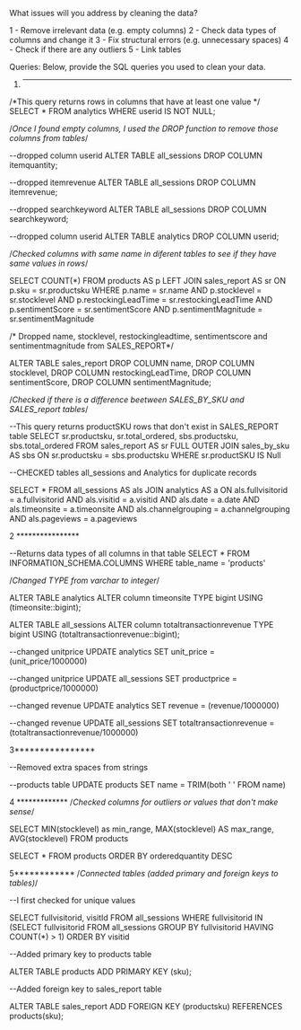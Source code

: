 What issues will you address by cleaning the data?

1 - Remove irrelevant data (e.g. empty columns)
2 - Check data types of columns and change it
3 - Fix structural errors (e.g. unnecessary spaces)
4 - Check if there are any outliers
5 - Link tables


Queries:
Below, provide the SQL queries you used to clean your data.

1. ***************

/*This query returns rows in columns that have at least one value
*/
SELECT *
FROM analytics
WHERE userid IS NOT NULL;

/*Once I found empty columns, I used the DROP function to remove 
those columns from tables*/

--dropped column userid
ALTER TABLE all_sessions
DROP COLUMN itemquantity;

--dropped itemrevenue
ALTER TABLE all_sessions
DROP COLUMN itemrevenue;

--dropped searchkeyword
ALTER TABLE all_sessions
DROP COLUMN searchkeyword;

--dropped column userid
ALTER TABLE analytics
DROP COLUMN userid;

/*Checked columns with same name in diferent tables to see if they have same 
values in rows*/

SELECT COUNT(*)
FROM products AS p
LEFT JOIN sales_report AS sr
ON p.sku = sr.productsku
WHERE p.name = sr.name 
	AND p.stocklevel = sr.stocklevel 
	AND p.restockingLeadTime = sr.restockingLeadTime
	AND p.sentimentScore = sr.sentimentScore
	AND p.sentimentMagnitude = sr.sentimentMagnitude

/* Dropped name, stocklevel, restockingleadtime, sentimentscore and sentimentmagnitude 
from SALES_REPORT*/

ALTER TABLE sales_report
    DROP COLUMN name, 
    DROP COLUMN stocklevel, 
    DROP COLUMN restockingLeadTime, 
    DROP COLUMN sentimentScore, 
    DROP COLUMN sentimentMagnitude;


/*Checked if there is a difference beetween SALES_BY_SKU and SALES_report tables*/

--This query returns productSKU rows that don't exist in SALES_REPORT table
SELECT 
    sr.productsku, 
    sr.total_ordered, 
    sbs.productsku, 
    sbs.total_ordered
FROM sales_report AS sr
FULL OUTER JOIN sales_by_sku AS sbs
ON sr.productsku = sbs.productsku
WHERE sr.productSKU IS Null

--CHECKED tables all_sessions and Analytics for duplicate records

SELECT *
FROM all_sessions AS als
JOIN analytics AS a ON
	als.fullvisitorid = a.fullvisitorid AND
	als.visitid = a.visitid AND
	als.date = a.date AND
	als.timeonsite = a.timeonsite AND
	als.channelgrouping = a.channelgrouping AND
	als.pageviews = a.pageviews



2 ****************

--Returns data types of all columns in that table
SELECT *
FROM INFORMATION_SCHEMA.COLUMNS
WHERE table_name = 'products'

/*Changed TYPE from varchar to integer*/

ALTER TABLE analytics
ALTER column timeonsite TYPE bigint USING (timeonsite::bigint);

ALTER TABLE all_sessions
ALTER column totaltransactionrevenue TYPE bigint USING (totaltransactionrevenue::bigint);

--changed unitprice
UPDATE analytics
SET unit_price = (unit_price/1000000)

--changed unitprice
UPDATE all_sessions
SET productprice = (productprice/1000000)

--changed revenue
UPDATE analytics
SET revenue = (revenue/1000000)

--changed revenue
UPDATE all_sessions
SET totaltransactionrevenue = (totaltransactionrevenue/1000000)

3****************

--Removed extra spaces from strings

--products table
UPDATE products
SET name = TRIM(both ' ' FROM name)


4 *************
/*Checked columns for outliers or values that don't make sense*/

SELECT 
    MIN(stocklevel) as min_range, 
    MAX(stocklevel) AS max_range, 
    AVG(stocklevel)
FROM products

SELECT *
FROM products
ORDER BY orderedquantity DESC


5************
/*Connected tables (added primary and foreign keys to tables)*/

--I first checked for unique values

SELECT 
    fullvisitorid, 
    visitId 
FROM all_sessions 
WHERE fullvisitorid IN
  (SELECT fullvisitorid 
   FROM all_sessions 
   GROUP BY fullvisitorid 
   HAVING COUNT(*) > 1)
ORDER BY visitid

--Added primary key to products table

ALTER TABLE products
ADD PRIMARY KEY (sku);

--Added foreign key to sales_report table

ALTER TABLE sales_report
ADD FOREIGN KEY (productsku) REFERENCES products(sku);
